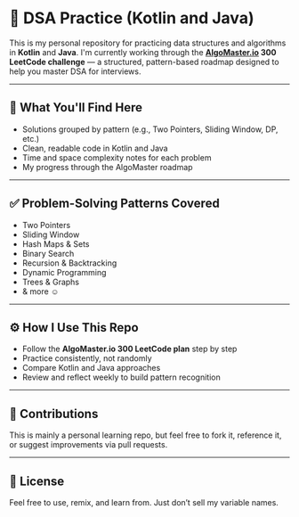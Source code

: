 # 🧠 DSA Practice (Kotlin and Java)

This is my personal repository for practicing data structures and algorithms in **Kotlin** and **Java**. I'm currently working through the **[AlgoMaster.io](https://algomaster.io/practice/dsa-patterns) 300 LeetCode challenge** — a structured, pattern-based roadmap designed to help you master DSA for interviews.

---

## 📌 What You'll Find Here

- Solutions grouped by pattern (e.g., Two Pointers, Sliding Window, DP, etc.)
- Clean, readable code in Kotlin and Java
- Time and space complexity notes for each problem
- My progress through the AlgoMaster roadmap

---

## ✅ Problem-Solving Patterns Covered

- Two Pointers  
- Sliding Window  
- Hash Maps & Sets  
- Binary Search  
- Recursion & Backtracking  
- Dynamic Programming  
- Trees & Graphs
- & more ☺️
  
---

## ⚙️ How I Use This Repo

- Follow the **AlgoMaster.io 300 LeetCode plan** step by step  
- Practice consistently, not randomly  
- Compare Kotlin and Java approaches 
- Review and reflect weekly to build pattern recognition  

---

## 🙌 Contributions

This is mainly a personal learning repo, but feel free to fork it, reference it, or suggest improvements via pull requests.

---

## 🔖 License

Feel free to use, remix, and learn from. Just don’t sell my variable names. 
